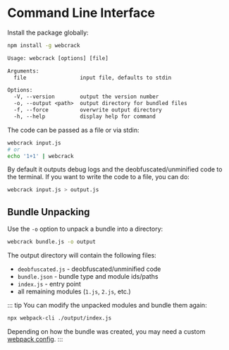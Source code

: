 # Command Line Interface

Install the package globally:

```bash
npm install -g webcrack
```

```txt
Usage: webcrack [options] [file]

Arguments:
  file                 input file, defaults to stdin

Options:
  -V, --version        output the version number
  -o, --output <path>  output directory for bundled files
  -f, --force          overwrite output directory
  -h, --help           display help for command
```

The code can be passed as a file or via stdin:

```bash
webcrack input.js
# or
echo '1+1' | webcrack
```

By default it outputs debug logs and the deobfuscated/unminified code to the terminal.
If you want to write the code to a file, you can do:

```bash
webcrack input.js > output.js
```

## Bundle Unpacking

Use the `-o` option to unpack a bundle into a directory:

```bash
webcrack bundle.js -o output
```

The output directory will contain the following files:

- `deobfuscated.js` - deobfuscated/unminified code
- `bundle.json` - bundle type and module ids/paths
- `index.js` - entry point
- all remaining modules (`1.js`, `2.js`, etc.)

::: tip
You can modify the unpacked modules and bundle them again:

```bash
npx webpack-cli ./output/index.js
```

Depending on how the bundle was created, you may need a custom [webpack config](https://webpack.js.org/configuration).
:::

